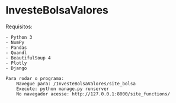 # InvesteBolsaValores

Requisitos:

	- Python 3
	- NumPy
	- Pandas
	- Quandl
	- BeautifulSoup 4
	- Plotly
	- Django

	Para rodar o programa:
		Navegue para: /InvesteBolsaValores/site_bolsa
		Execute: python manage.py runserver
		No navegador acesse: http://127.0.0.1:8000/site_functions/
